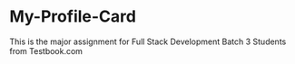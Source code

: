 # My-Profile-Card
This is the major assignment  for Full Stack Development Batch 3 Students from Testbook.com
